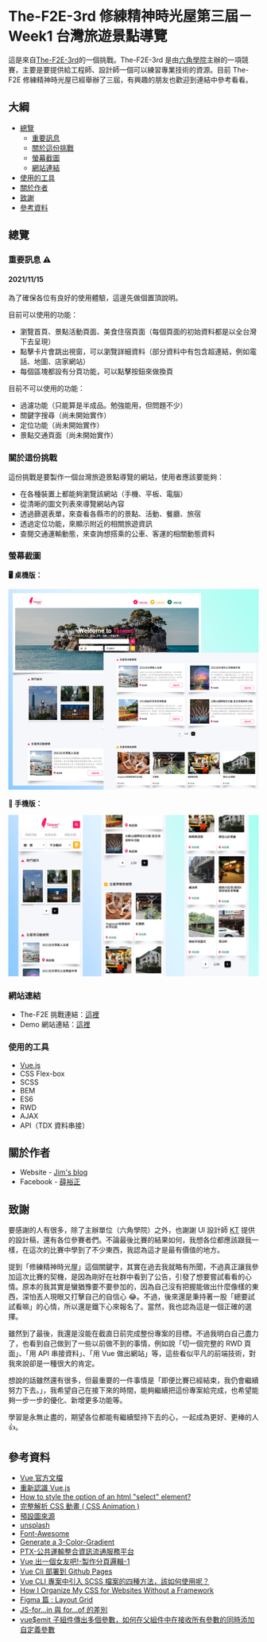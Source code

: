# The-F2E-3rd 修練精神時光屋第三屆－Week1 台灣旅遊景點導覽

這是來自[The-F2E-3rd](https://2021.thef2e.com/)的一個挑戰。The-F2E-3rd 是由[六角學院](https://www.hexschool.com/)主辦的一項競賽，主要是要提供給工程師、設計師一個可以練習專業技術的資源。目前 The-F2E 修練精神時光屋已經舉辦了三屆，有興趣的朋友也歡迎到連結中參考看看。

## 大綱

- [總覽](#總覽)
  - [重要訊息](#重要訊息-⚠)
  - [關於這份挑戰](#關於這份挑戰)
  - [螢幕截圖](#螢幕截圖)
  - [網站連結](#網站連結)
- [使用的工具](#使用的工具)
- [關於作者](#關於作者)
- [致謝](#致謝)
- [參考資料](#參考資料)

## 總覽

### 重要訊息 ⚠

#### 2021/11/15

為了確保各位有良好的使用體驗，這邊先做個置頂說明。

目前可以使用的功能：

- 瀏覽首頁、景點活動頁面、美食住宿頁面（每個頁面的初始資料都是以全台灣下去呈現）
- 點擊卡片會跳出視窗，可以瀏覽詳細資料（部分資料中有包含超連結，例如電話、地圖、店家網站）
- 每個區塊都設有分頁功能，可以點擊按鈕來做換頁

目前不可以使用的功能：

- 過濾功能（只能算是半成品。勉強能用，但問題不少）
- 關鍵字搜尋（尚未開始實作）
- 定位功能（尚未開始實作）
- 景點交通頁面（尚未開始實作）

### 關於這份挑戰

這份挑戰是要製作一個台灣旅遊景點導覽的網站，使用者應該要能夠：

- 在各種裝置上都能夠瀏覽該網站（手機、平板、電腦）
- 從清晰的圖文列表來導覽網站內容
- 透過篩選表單，來查看各縣市的的景點、活動、餐廳、旅宿
- 透過定位功能，來顯示附近的相關旅遊資訊
- 查閱交通運輸動態，來查詢想搭乘的公車、客運的相關動態資料

### 螢幕截圖

**🖥 桌機版：**

![screen-shot](src/assets/images/screen-shot-pc.jpg)

**📱 手機版：**

![screen-shot](src/assets/images/screen-shot-mobile.jpg)

### 網站連結

- The-F2E 挑戰連結：[這裡](#)
- Demo 網站連結：[這裡](https://jubeatt.github.io/The-F2E-3rd-Travel-Guide/)

### 使用的工具

- [Vue.js](https://v3.vuejs.org/guide/introduction.html)
- CSS Flex-box
- SCSS
- BEM
- ES6
- RWD
- AJAX
- API（TDX 資料串接）

## 關於作者

- Website - [Jim's blog](https://jubeatt.github.io/)
- Facebook - [薛裕正](https://www.facebook.com/profile.php?id=100003593580513)

## 致謝

要感謝的人有很多，除了主辦單位（六角學院）之外，也謝謝 UI 設計師 [KT](https://2021.thef2e.com/users/6296432819610583177?week=1&type=1) 提供的設計稿，還有各位參賽者們。不論最後比賽的結果如何，我想各位都應該跟我一樣，在這次的比賽中學到了不少東西，我認為這才是最有價值的地方。

提到「修練精神時光屋」這個關鍵字，其實在過去我就略有所聞，不過真正讓我參加這次比賽的契機，是因為剛好在社群中看到了公告，引發了想要嘗試看看的心情。原本的我其實是蠻猶豫要不要參加的，因為自己沒有把握能做出什麼像樣的東西，深怕丟人現眼又打擊自己的自信心 😂。不過，後來還是秉持著一股「總要試試看嘛」的心情，所以還是鐵下心來報名了。當然，我也認為這是一個正確的選擇。

雖然到了最後，我還是沒能在截直日前完成整份專案的目標。不過我明白自己盡力了，也看到自己做到了一些以前做不到的事情，例如說「切一個完整的 RWD 頁面」、「用 API 串接資料」、「用 Vue 做出網站」等，這些看似平凡的前端技術，對我來說卻是一種很大的肯定。

想說的話雖然還有很多，但最重要的一件事情是「即便比賽已經結束，我仍會繼續努力下去。」，我希望自己在接下來的時間，能夠繼續把這份專案給完成，也希望能夠一步一步的優化、新增更多功能等。

學習是永無止盡的，期望各位都能有繼續堅持下去的心，一起成為更好、更棒的人 👍。

## 參考資料

- [Vue 官方文檔](https://v3.vuejs.org/guide/introduction.html)
- [重新認識 Vue.js](https://book.vue.tw/)
- [How to style the option of an html "select" element?](https://stackoverflow.com/questions/7208786/how-to-style-the-option-of-an-html-select-element/7208825)
- [完整解析 CSS 動畫 ( CSS Animation )](https://www.oxxostudio.tw/articles/201803/css-animation.html)
- [預設圖來源](https://dribbble.com/shots/2246883-Collection-list-is-empty)
- [unsplash](https://unsplash.com/s/photos/cat)
- [Font-Awesome](https://fontawesome.com/)
- [Generate a 3-Color-Gradient](https://mycolor.space/gradient3?ori=to+right&hex=%23FF9CD5&hex2=%23B5E8F9&hex3=%23BAEFDD&submit=submit)
- [PTX-公共運輸整合資訊流通服務平台](https://ptx.transportdata.tw/PTX/)
- [Vue 出一個女友吧!-製作分頁邏輯-1](https://hsiangfeng.github.io/vue/20190729/2401395670/)
- [Vue Cli 部署到 Github Pages](https://tzuhui.github.io/2020/03/02/Vue/Vue-CLI3-to-github-pages/)
- [Vue CLI 專案中引入 SCSS 檔案的四種方法，該如何使用呢？](https://medium.com/unalai/vue-%E5%B0%88%E6%A1%88%E4%B8%AD%E5%BC%95%E5%85%A5-scss-%E6%AA%94%E6%A1%88%E7%9A%84%E5%9B%9B%E7%A8%AE%E6%96%B9%E6%B3%95-%E8%A9%B2%E5%A6%82%E4%BD%95%E4%BD%BF%E7%94%A8%E5%91%A2-9babcd3a4ef1)
- [How I Organize My CSS for Websites Without a Framework](https://medium.com/@stephan.romhart/how-i-organize-my-css-for-websites-without-a-framework-4d93fbbc74fe)
- [Figma 篇 : Layout Grid](https://ithelp.ithome.com.tw/articles/10250300)
- [JS-for...in 與 for...of 的差別](https://kanboo.github.io/2018/01/30/JS-for-of-forin/)
- [vue$emit 子組件傳出多個參數，如何在父組件中在接收所有參數的同時添加自定義參數](https://codertw.com/%E7%A8%8B%E5%BC%8F%E8%AA%9E%E8%A8%80/665431/)

